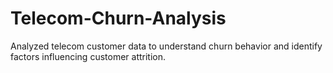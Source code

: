 # Telecom-Churn-Analysis
Analyzed telecom customer data to understand churn behavior and identify factors influencing customer attrition.
